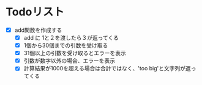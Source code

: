 # Todoリスト

- [x] add関数を作成する
  - [x] add に 1と２を渡したら３が返ってくる
  - [x] 1個から30個までの引数を受け取る
  - [x] 31個以上の引数を受け取るとエラーを表示
  - [x] 引数が数字以外の場合、エラーを表示
  - [x] 計算結果が1000を超える場合は合計ではなく、'too big'と文字列が返ってくる